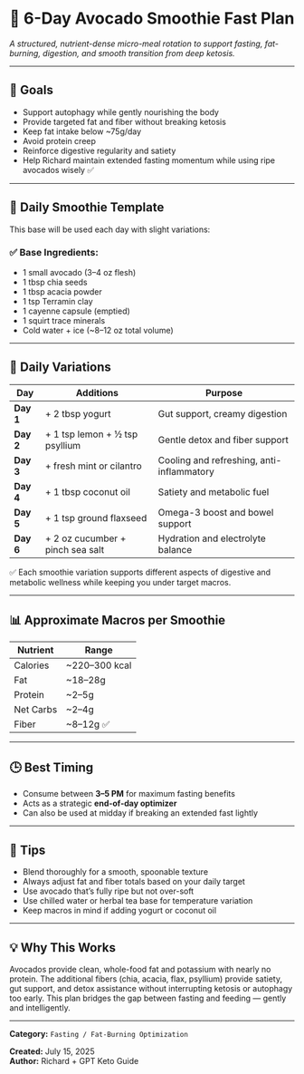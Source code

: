 # 🥑 6-Day Avocado Smoothie Fast Plan  
*A structured, nutrient-dense micro-meal rotation to support fasting, fat-burning, digestion, and smooth transition from deep ketosis.*

---

## 🎯 Goals

- Support autophagy while gently nourishing the body  
- Provide targeted fat and fiber without breaking ketosis  
- Keep fat intake below ~75g/day  
- Avoid protein creep  
- Reinforce digestive regularity and satiety  
- Help Richard maintain extended fasting momentum while using ripe avocados wisely ✅  

---

## 🧾 Daily Smoothie Template

This base will be used each day with slight variations:

### ✅ **Base Ingredients:**
- 1 small avocado (3–4 oz flesh)  
- 1 tbsp chia seeds  
- 1 tbsp acacia powder  
- 1 tsp Terramin clay  
- 1 cayenne capsule (emptied)  
- 1 squirt trace minerals  
- Cold water + ice (~8–12 oz total volume)

---

## 🔄 Daily Variations

| Day   | Additions                           | Purpose                                       |
|--------|--------------------------------------|-----------------------------------------------|
| **Day 1** | + 2 tbsp yogurt                      | Gut support, creamy digestion                  |
| **Day 2** | + 1 tsp lemon + ½ tsp psyllium       | Gentle detox and fiber support                |
| **Day 3** | + fresh mint or cilantro             | Cooling and refreshing, anti-inflammatory     |
| **Day 4** | + 1 tbsp coconut oil                 | Satiety and metabolic fuel                    |
| **Day 5** | + 1 tsp ground flaxseed              | Omega-3 boost and bowel support               |
| **Day 6** | + 2 oz cucumber + pinch sea salt     | Hydration and electrolyte balance             |

✅ Each smoothie variation supports different aspects of digestive and metabolic wellness while keeping you under target macros.

---

## 📊 Approximate Macros per Smoothie

| Nutrient   | Range       |
|------------|-------------|
| Calories   | ~220–300 kcal  
| Fat        | ~18–28g  
| Protein    | ~2–5g  
| Net Carbs  | ~2–4g  
| Fiber      | ~8–12g ✅  

---

## 🕒 Best Timing
- Consume between **3–5 PM** for maximum fasting benefits  
- Acts as a strategic **end-of-day optimizer**  
- Can also be used at midday if breaking an extended fast lightly  

---

## 📝 Tips

- Blend thoroughly for a smooth, spoonable texture  
- Always adjust fat and fiber totals based on your daily target  
- Use avocado that’s fully ripe but not over-soft  
- Use chilled water or herbal tea base for temperature variation  
- Keep macros in mind if adding yogurt or coconut oil  

---

## 💡 Why This Works

Avocados provide clean, whole-food fat and potassium with nearly no protein. The additional fibers (chia, acacia, flax, psyllium) provide satiety, gut support, and detox assistance without interrupting ketosis or autophagy too early. This plan bridges the gap between fasting and feeding — gently and intelligently.

---

**Category:** `Fasting / Fat-Burning Optimization`

**Created:** July 15, 2025  
**Author:** Richard + GPT Keto Guide
